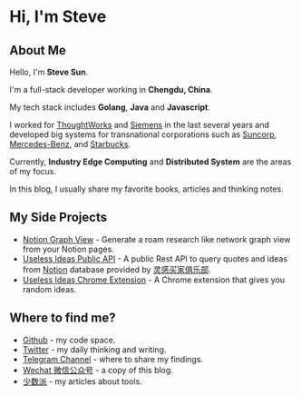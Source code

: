 # Hi, I'm Steve


## About Me

Hello, I'm **Steve Sun**.

I'm a full-stack developer working in **Chengdu, China**.

My tech stack includes **Golang**, **Java** and **Javascript**.

I worked for [ThoughtWorks](https://www.thoughtworks.com/) and [Siemens](https://www.siemens.com/global/en.html) in the last several years and developed big systems for transnational corporations such as [Suncorp](https://www.suncorp.com.au/), [Mercedes-Benz](https://www.mbusa.com/en/home), and [Starbucks](https://www.starbucks.com/).

Currently, **Industry Edge Computing** and **Distributed System** are the areas of my focus.

In this blog, I usually share my favorite books, articles and thinking notes.

## My Side Projects

- [Notion Graph View](https://github.com/stevedsun/notion-graph-view) - Generate a roam research like network graph view from your Notion pages.
- [Useless Ideas Public API](https://q24.io/useless) - A public Rest API to query quotes and ideas from [Notion](https://notion.so) database provided by [灵感买家俱乐部](https://club.q24.io/).
- [Useless Ideas Chrome Extension](https://github.com/stevedsun/useless-idea-chrome-extension) - A Chrome extension that gives you random ideas.

## Where to find me?

- [Github](https://github.com/stevedsun) - my code space.
- [Twitter](https://twitter.com/way2steve) - my daily thinking and writing.
- [Telegram Channel](https://t.me/poorRideoReception) - where to share my findings.
- [Wechat 微信公众号](https://mp.weixin.qq.com/s/zSNl-n4B9l9wyZYGVcnVJw) - a copy of this blog.
- [少数派](https://sspai.com/u/radiowave/overview) - my articles about tools.

